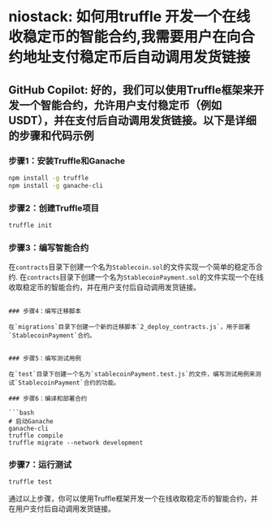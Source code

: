 # niostack: 如何用truffle 开发一个在线收稳定币的智能合约,我需要用户在向合约地址支付稳定币后自动调用发货链接

## GitHub Copilot: 好的，我们可以使用Truffle框架来开发一个智能合约，允许用户支付稳定币（例如USDT），并在支付后自动调用发货链接。以下是详细的步骤和代码示例

### 步骤1：安装Truffle和Ganache

```bash
npm install -g truffle
npm install -g ganache-cli
```

### 步骤2：创建Truffle项目

```bash
truffle init
```

### 步骤3：编写智能合约

在`contracts`目录下创建一个名为`Stablecoin.sol`的文件实现一个简单的稳定币合约.
在`contracts`目录下创建一个名为`StablecoinPayment.sol`的文件实现一个在线收取稳定币的智能合约，并在用户支付后自动调用发货链接。

```solidity

### 步骤4：编写迁移脚本

在`migrations`目录下创建一个新的迁移脚本`2_deploy_contracts.js`，用于部署`StablecoinPayment`合约。


### 步骤5：编写测试用例

在`test`目录下创建一个名为`stablecoinPayment.test.js`的文件，编写测试用例来测试`StablecoinPayment`合约的功能。

### 步骤6：编译和部署合约

```bash
# 启动Ganache
ganache-cli
truffle compile
truffle migrate --network development
```

### 步骤7：运行测试

```bash
truffle test
```

通过以上步骤，你可以使用Truffle框架开发一个在线收取稳定币的智能合约，并在用户支付后自动调用发货链接。
